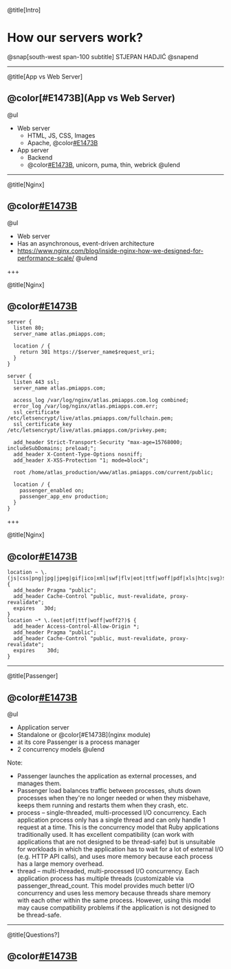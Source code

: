 @title[Intro]

# How our servers work?

@snap[south-west span-100 subtitle]
STJEPAN HADJIĆ
@snapend

---

@title[App vs Web Server]

## @color[#E1473B](App vs Web Server)

@ul
- Web server
  * HTML, JS, CSS, Images
  * Apache, @color[#E1473B](Nginx)
- App server
  * Backend
  * @color[#E1473B](Passenger), unicorn, puma, thin, webrick
@ulend

---

@title[Nginx]

## @color[#E1473B](Nginx)

@ul
* Web server
* Has an asynchronous, event-driven architecture
* https://www.nginx.com/blog/inside-nginx-how-we-designed-for-performance-scale/
@ulend

+++

@title[Nginx]

## @color[#E1473B](host.conf)

```
server {
  listen 80;
  server_name atlas.pmiapps.com;

  location / {
    return 301 https://$server_name$request_uri;
  }
}

server {
  listen 443 ssl;
  server_name atlas.pmiapps.com;

  access_log /var/log/nginx/atlas.pmiapps.com.log combined;
  error_log /var/log/nginx/atlas.pmiapps.com.err;
  ssl_certificate /etc/letsencrypt/live/atlas.pmiapps.com/fullchain.pem;
  ssl_certificate_key /etc/letsencrypt/live/atlas.pmiapps.com/privkey.pem;

  add_header Strict-Transport-Security "max-age=15768000; includeSubDomains; preload;";
  add_header X-Content-Type-Options nosniff;
  add_header X-XSS-Protection "1; mode=block";

  root /home/atlas_production/www/atlas.pmiapps.com/current/public;

  location / {
    passenger_enabled on;
    passenger_app_env production;
  }
}
```

+++

@title[Nginx]

## @color[#E1473B](cache.conf)

```
location ~ \.(js|css|png|jpg|jpeg|gif|ico|xml|swf|flv|eot|ttf|woff|pdf|xls|htc|svg)$ {
  add_header Pragma "public";
  add_header Cache-Control "public, must-revalidate, proxy-revalidate";
  expires   30d;
}
location ~* \.(eot|otf|ttf|woff|woff2?)$ {
  add_header Access-Control-Allow-Origin *;
  add_header Pragma "public";
  add_header Cache-Control "public, must-revalidate, proxy-revalidate";
  expires    30d;
}
```

---

@title[Passenger]

## @color[#E1473B](Passenger)

@ul
* Application server
* Standalone or @color[#E1473B](nginx module)
* at its core Passenger is a process manager
* 2 concurrency models
@ulend

Note:
- Passenger launches the application as external processes, and manages them. 
- Passenger load balances traffic between processes, shuts down processes when they're no longer needed or when they misbehave, keeps them running and restarts them when they crash, etc.
- process – single-threaded, multi-processed I/O concurrency. Each application process only has a single thread and can only handle 1 request at a time. This is the concurrency model that Ruby applications traditionally used. It has excellent compatibility (can work with applications that are not designed to be thread-safe) but is unsuitable for workloads in which the application has to wait for a lot of external I/O (e.g. HTTP API calls), and uses more memory because each process has a large memory overhead.
- thread – multi-threaded, multi-processed I/O concurrency. Each application process has multiple threads (customizable via passenger_thread_count. This model provides much better I/O concurrency and uses less memory because threads share memory with each other within the same process. However, using this model may cause compatibility problems if the application is not designed to be thread-safe.

---

@title[Questions?]

## @color[#E1473B](Questions?)
